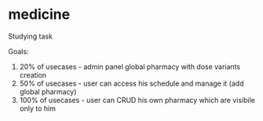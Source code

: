 # medicine

Studying task

Goals:
1. 20% of usecases - admin panel global pharmacy with dose variants creation
2. 50% of usecases - user can access his schedule and manage it (add global pharmacy)
3. 100% of usecases - user can CRUD his own pharmacy which are visibile only to him
